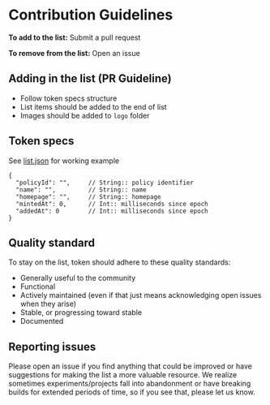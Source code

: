 # Contribution Guidelines

**To add to the list:** Submit a pull request

**To remove from the list:** Open an issue


## Adding in the list (PR Guideline)

- Follow token specs structure
- List items should be added to the end of list
- Images should be added to `logo` folder

## Token specs

See [list.json](list.json) for working example

``` JS
{
  "policyId": "",     // String:: policy identifier
  "name": "",         // String:: name
  "homepage": "",     // String:: homepage 
  "mintedAt": 0,      // Int:: milliseconds since epoch
  "addedAt": 0        // Int:: milliseconds since epoch
}
```

## Quality standard

To stay on the list, token should adhere to these quality standards:

- Generally useful to the community
- Functional
- Actively maintained (even if that just means acknowledging open issues when they arise)
- Stable, or progressing toward stable
- Documented


## Reporting issues

Please open an issue if you find anything that could be improved or have
suggestions for making the list a more valuable resource. We realize sometimes
experiments/projects fall into abandonment or have breaking builds for extended periods of time, so if you see that, please let us know.
